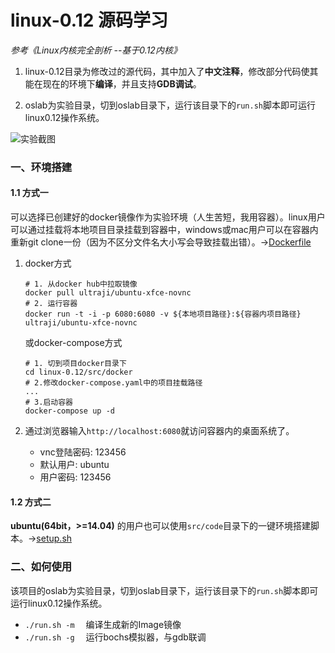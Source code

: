 # linux-0.12 源码学习

*参考《Linux内核完全剖析 --基于0.12内核》*

1. linux-0.12目录为修改过的源代码，其中加入了**中文注释**，修改部分代码使其能在现在的环境下**编译**，并且支持**GDB调试**。

2. oslab为实验目录，切到oslab目录下，运行该目录下的`run.sh`脚本即可运行linux0.12操作系统。

![实验截图](https://lychee.ultraji.xyz/uploads/big/f2c32a415408eba43066af5de70c6271.jpg)

### 一、环境搭建

#### 1.1 方式一

可以选择已创建好的docker镜像作为实验环境（人生苦短，我用容器）。linux用户可以通过挂载将本地项目目录挂载到容器中，windows或mac用户可以在容器内重新git clone一份（因为不区分文件名大小写会导致挂载出错）。->[Dockerfile](src/docker/Dockerfile)

1. docker方式

    ```shell
    # 1. 从docker hub中拉取镜像
    docker pull ultraji/ubuntu-xfce-novnc
    # 2. 运行容器
    docker run -t -i -p 6080:6080 -v ${本地项目路径}:${容器内项目路径} ultraji/ubuntu-xfce-novnc
    ```

    或docker-compose方式

    ```shell
    # 1. 切到项目docker目录下
    cd linux-0.12/src/docker
    # 2.修改docker-compose.yaml中的项目挂载路径
    ...
    # 3.启动容器
    docker-compose up -d
    ```

2. 通过浏览器输入```http://localhost:6080```就访问容器内的桌面系统了。

    - vnc登陆密码: 123456
    - 默认用户: ubuntu
    - 用户密码: 123456

#### 1.2 方式二

**ubuntu(64bit，>=14.04)** 的用户也可以使用`src/code`目录下的一键环境搭建脚本。->[setup.sh](src/code/setup.sh)

### 二、如何使用

该项目的oslab为实验目录，切到oslab目录下，运行该目录下的`run.sh`脚本即可运行linux0.12操作系统。

- `./run.sh -m` &emsp;编译生成新的Image镜像
- `./run.sh -g` &emsp;运行bochs模拟器，与gdb联调
